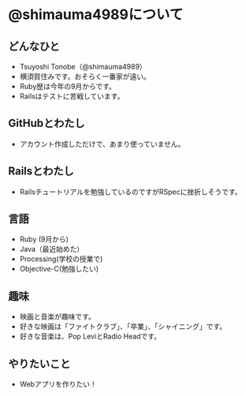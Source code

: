 # @shimauma4989について
## どんなひと
* Tsuyoshi Tonobe（@shimauma4989）
* 横須賀住みです。おそらく一番家が遠い。
* Ruby歴は今年の9月からです。
* Railsはテストに苦戦しています。

## GitHubとわたし
* アカウント作成しただけで、あまり使っていません。

## Railsとわたし
* Railsチュートリアルを勉強しているのですがRSpecに挫折しそうです。



## 言語
* Ruby (9月から)
* Java（最近始めた）
* Processing(学校の授業で)
* Objective-C(勉強したい)

## 趣味
* 映画と音楽が趣味です。
* 好きな映画は「ファイトクラブ」、「卒業」、「シャイニング」です。
* 好きな音楽は、Pop LeviとRadio Headです。

## やりたいこと
* Webアプリを作りたい！